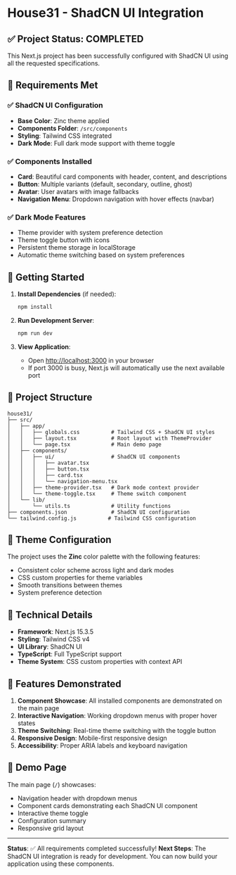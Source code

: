 # House31 - ShadCN UI Integration

## ✅ Project Status: COMPLETED

This Next.js project has been successfully configured with ShadCN UI using all the requested specifications.

## 🎯 Requirements Met

### ✅ ShadCN UI Configuration
- **Base Color**: Zinc theme applied
- **Components Folder**: `/src/components` 
- **Styling**: Tailwind CSS integrated
- **Dark Mode**: Full dark mode support with theme toggle

### ✅ Components Installed
- **Card**: Beautiful card components with header, content, and descriptions
- **Button**: Multiple variants (default, secondary, outline, ghost)
- **Avatar**: User avatars with image fallbacks
- **Navigation Menu**: Dropdown navigation with hover effects (navbar)

### ✅ Dark Mode Features
- Theme provider with system preference detection
- Theme toggle button with icons
- Persistent theme storage in localStorage
- Automatic theme switching based on system preferences

## 🚀 Getting Started

1. **Install Dependencies** (if needed):
   ```bash
   npm install
   ```

2. **Run Development Server**:
   ```bash
   npm run dev
   ```

3. **View Application**:
   - Open [http://localhost:3000](http://localhost:3000) in your browser
   - If port 3000 is busy, Next.js will automatically use the next available port

## 📁 Project Structure

```
house31/
├── src/
│   ├── app/
│   │   ├── globals.css          # Tailwind CSS + ShadCN UI styles
│   │   ├── layout.tsx           # Root layout with ThemeProvider
│   │   └── page.tsx             # Main demo page
│   ├── components/
│   │   ├── ui/                  # ShadCN UI components
│   │   │   ├── avatar.tsx
│   │   │   ├── button.tsx
│   │   │   ├── card.tsx
│   │   │   └── navigation-menu.tsx
│   │   ├── theme-provider.tsx   # Dark mode context provider
│   │   └── theme-toggle.tsx     # Theme switch component
│   └── lib/
│       └── utils.ts             # Utility functions
├── components.json              # ShadCN UI configuration
└── tailwind.config.js          # Tailwind CSS configuration
```

## 🎨 Theme Configuration

The project uses the **Zinc** color palette with the following features:
- Consistent color scheme across light and dark modes
- CSS custom properties for theme variables
- Smooth transitions between themes
- System preference detection

## 🔧 Technical Details

- **Framework**: Next.js 15.3.5
- **Styling**: Tailwind CSS v4
- **UI Library**: ShadCN UI
- **TypeScript**: Full TypeScript support
- **Theme System**: CSS custom properties with context API

## 🌟 Features Demonstrated

1. **Component Showcase**: All installed components are demonstrated on the main page
2. **Interactive Navigation**: Working dropdown menus with proper hover states
3. **Theme Switching**: Real-time theme switching with the toggle button
4. **Responsive Design**: Mobile-first responsive design
5. **Accessibility**: Proper ARIA labels and keyboard navigation

## 📱 Demo Page

The main page (`/`) showcases:
- Navigation header with dropdown menus
- Component cards demonstrating each ShadCN UI component
- Interactive theme toggle
- Configuration summary
- Responsive grid layout

---

**Status**: ✅ All requirements completed successfully!
**Next Steps**: The ShadCN UI integration is ready for development. You can now build your application using these components.
